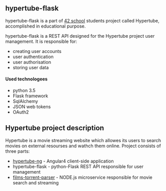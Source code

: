 ## hypertube-flask

hypertube-flask is a part of [42 school](https://en.wikipedia.org/wiki/42_(school)) students project called Hypertube, accomplished in educational purpose.

hypertube-flask is a REST API designed for the Hypertube project user management. It is responsible for:
* creating user accounts
* user authentication
* user authorisation
* storing user data

#### Used technologees
* python 3.5
* Flask framework
* SqlAlchemy
* JSON web tokens
* OAuth2


## Hypertube project description

Hypertube is a movie streaming website which allowes its users to search movies on external resourses and wathch them online. Project consists of three parts:

* [hypertube-ng](https://github.com/MedievalSerj/hypertube-ng) - Angular4 client-side application
* hypertube-flask - python-Flask REST API responsible for user management
* [films-torrent-parser](https://github.com/MedievalSerj/hypertube-films-torrent-parser) - NODE.js microservice responsible for movie search and streaming
